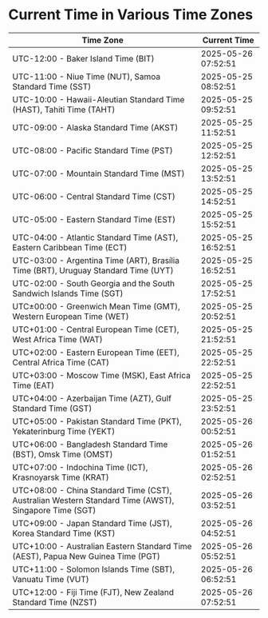 # Current Time in Various Time Zones

| Time Zone | Current Time |
|-----------|--------------|
| UTC-12:00 - Baker Island Time (BIT) | 2025-05-26 07:52:51 |
| UTC-11:00 - Niue Time (NUT), Samoa Standard Time (SST) | 2025-05-25 08:52:51 |
| UTC-10:00 - Hawaii-Aleutian Standard Time (HAST), Tahiti Time (TAHT) | 2025-05-25 09:52:51 |
| UTC-09:00 - Alaska Standard Time (AKST) | 2025-05-25 11:52:51 |
| UTC-08:00 - Pacific Standard Time (PST) | 2025-05-25 12:52:51 |
| UTC-07:00 - Mountain Standard Time (MST) | 2025-05-25 13:52:51 |
| UTC-06:00 - Central Standard Time (CST) | 2025-05-25 14:52:51 |
| UTC-05:00 - Eastern Standard Time (EST) | 2025-05-25 15:52:51 |
| UTC-04:00 - Atlantic Standard Time (AST), Eastern Caribbean Time (ECT) | 2025-05-25 16:52:51 |
| UTC-03:00 - Argentina Time (ART), Brasília Time (BRT), Uruguay Standard Time (UYT) | 2025-05-25 16:52:51 |
| UTC-02:00 - South Georgia and the South Sandwich Islands Time (SGT) | 2025-05-25 17:52:51 |
| UTC±00:00 - Greenwich Mean Time (GMT), Western European Time (WET) | 2025-05-25 20:52:51 |
| UTC+01:00 - Central European Time (CET), West Africa Time (WAT) | 2025-05-25 21:52:51 |
| UTC+02:00 - Eastern European Time (EET), Central Africa Time (CAT) | 2025-05-25 22:52:51 |
| UTC+03:00 - Moscow Time (MSK), East Africa Time (EAT) | 2025-05-25 22:52:51 |
| UTC+04:00 - Azerbaijan Time (AZT), Gulf Standard Time (GST) | 2025-05-25 23:52:51 |
| UTC+05:00 - Pakistan Standard Time (PKT), Yekaterinburg Time (YEKT) | 2025-05-26 00:52:51 |
| UTC+06:00 - Bangladesh Standard Time (BST), Omsk Time (OMST) | 2025-05-26 01:52:51 |
| UTC+07:00 - Indochina Time (ICT), Krasnoyarsk Time (KRAT) | 2025-05-26 02:52:51 |
| UTC+08:00 - China Standard Time (CST), Australian Western Standard Time (AWST), Singapore Time (SGT) | 2025-05-26 03:52:51 |
| UTC+09:00 - Japan Standard Time (JST), Korea Standard Time (KST) | 2025-05-26 04:52:51 |
| UTC+10:00 - Australian Eastern Standard Time (AEST), Papua New Guinea Time (PGT) | 2025-05-26 05:52:51 |
| UTC+11:00 - Solomon Islands Time (SBT), Vanuatu Time (VUT) | 2025-05-26 06:52:51 |
| UTC+12:00 - Fiji Time (FJT), New Zealand Standard Time (NZST) | 2025-05-26 07:52:51 |
